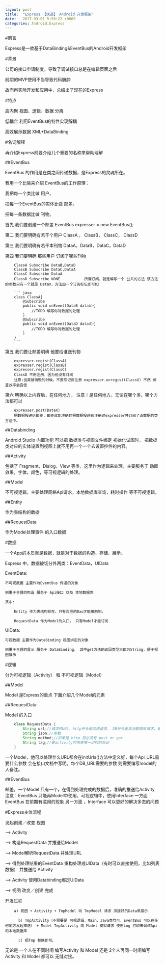 ```yaml
---
layout: post
title:  "Express 【快递】 Android 开发框架"
date:   2017-03-01 5:50:22 +0800
categories: Android,Express
---
```


#前言

Express是一款基于DataBinding&EventBus的Android开发框架

#背景

公司的接口申请制度，导致了调试接口总是在编辑页面之后

前期的MVP使用不当导致代码臃肿

故而再实际开发和应用中，总结出了现在的Express

#特点

高内聚 视图、逻辑、数据 分离

低耦合 利用EventBus的特性实现解耦

高效展示数据 XML+DataBinding

#名词解释

再介绍Express前要介绍几个重要的名称来帮助理解

##EventBus

EventBus 的作用是在类之间传递数据，是Express的灵魂所在。

我用一个比喻来介绍 EventBus的工作原理：

我把每一个类比做 用户。

把每一个EventBus的实体比做 邮差。

把每一条数据比做 刊物。

首先 我们要创建一个邮差 EventBus expresser = new EventBus();

第二 我们要明确有若干个用户 ClassA ， ClassB， ClassC， ClassD

第三 我们要明确有若干本刊物 DataA，DataB，DataC，DataD

第四 我们要明确 那些用户 订阅了哪些刊物 

		ClassA Subscribe DataB,DataD
		ClassB Subscribe DataC,DataA
		ClassC Subscribe DataA
		ClassD Subscribe NONE			所谓订阅，就是编写一个 公共的方法 该方法的参数只有一个就是 DataX，方法加一个订阅标记即可如
		
		``` java
		class ClassA{
			@Subscribe
			public void onEvent(DataB datab){
				//TODO 编写你对数据的处理
			}
			@Subscribe
			public void onEvent(DataD datad){
				//TODO 编写你对数据的处理
			}
		}
		```
	
第五 我们要让邮差明确 他要给谁送刊物

		expresser.regist(ClassA)
		expresser.regist(ClassB)
		expresser.regist(ClassC)
		ClassD 不用注册，因为他没有订阅
		注意:当类被销毁的时候，不要忘记反注册 expresser.unregist(ClassX) 不然 邮差效率会变低
		
第六 明确以上内容后，在任何地方， 注意！是任何地方。无论在哪个类，哪个方法都可以

		expresser.post(DataX)
		把数据投递给邮差，邮差就能准确的把数据投递到注册过expresser并订阅了该数据的类方法中。
	
##Databinding

Android Studio 内置功能 可以把 数据类与视图文件绑定
初始化试图时， 把数据类对应的实体设置到视图上就不用再一个一个去设置控件的内容。

##Activity

包括了 Fragment，Dialog，View 等类，这里作为逻辑来处理，主要服务于 动画效果，字体，颜色，等可视逻辑的处理。

##Model

不可视逻辑，主要处理网络Api请求，本地数据库查询，耗时操作 等不可视逻辑。

##Entity

作为表结构的数据

##RequestData

作为Model处理事件 的入口数据

#数据

一个App的本质就是数据，就是对于数据的构造、存储、展示。

Express 中，数据被切分外两类：EventData，UIData

EventData:

	不可视数据 主要作为EventBus 传递的对象
	
	侧重于合理的构造 服务于 Api接口 以及 本地数据库
	
	其中:
	
		Entity 作为表结构存在，只有对应的Dao才能接触到。
		
		RequestData 作为Model的入口， 只有Model才能订阅
		
UIData:

	可视数据 主要作为DataBinding 视图绑定的对象
	
	侧重于合理的展示 服务于 DataBinding， 其中get方法的返回类型大都为String，便于视图展示
	
#逻辑

分为可视逻辑（Activity） 和 不可视逻辑（Model）

##Model

Model 是Express的重点 下面介绍几个Model的元素

##RequestData

Model 的入口

``` java
	class RequestData {
		String url;//请求的URL，http开头是网络请求， DB开头是本地数据库请求，是Model中唯一识别的标记
		String json;//参数 
		String method;//如果是 http 则必须有 post or get
		String tag;//是activity内用来唯一识别的标记
	}
```	
一个Model，他可以处理什么URL都会在initUrls()方法中定义好，每个Api_URL需要什么参数 会在接口文档中写明。每个DB_URL需要的参数 则需要编写model的人备注。

##EventBus

邮差，一个Model 只有一个，在得到处理完成的数据后，准确的推送给Activity
注意：EventBus 只能再Model中使用，可视逻辑中，使用Interface
一方面 EventBus 在前期有滥用的现象
另一方面 ，Interface 可以更好的解决多态的问题

#Express主体流程
	
发起创建／改变 视图 

--> Activity 

--> 构造RequestData 并推送给Model 

--> Model解析RequestData 并处理URL 

--> 得到处理结果的EventData 重构处理成UIData（有时可以直接使用，比如列表数据） 并推送给 Activity 

--> Activity 使用Databinding绑定UIData 

--> 视图 改变／创建 完成


开发过程 
			
		a) 视图 + Activity + TmpModel 向 TmpModel 请求 拼接好的Data来展示

		  b) TmpActivity（不需要是 可视逻辑，Main，Java类均可，EventBus 可以在任何地方发起推送） + Model TmpActivity 向 Model 模拟请求 使用Log 打印来调试Api和本地数据库
		  
		  c) 把Tmp 替换即可。
		
无论是 一个人在不同时间 编写Activity 和 Model
还是 2个人再同一时间编写Activity 和 Model
都可以 无缝对接。



 

	
	
	

 
 



